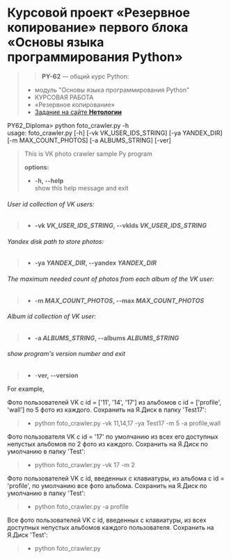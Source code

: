 # Курсовой проект «Резервное копирование» первого блока «Основы языка программирования Python»
> > **PY-62** — общий курс Python: 
> *    модуль "Основы языка программирования Python"
> *    КУРСОВАЯ РАБОТА
> *    «Резервное копирование»
> *    [Задание на сайте **Нетологии**](https://github.com/netology-code/py-diplom-basic)


PY62_Diploma> python foto_crawler.py -h                          
usage: foto_crawler.py [-h] [-vk VK_USER_IDS_STRING] [-ya YANDEX_DIR] [-m MAX_COUNT_PHOTOS] [-a ALBUMS_STRING] [-ver]

> This is VK photo crawler sample Py program
>
> **options:**
> - **-h, --help**            
> show this help message and exit
###### User id collection of VK users:
> - **-vk _VK_USER_IDS_STRING_, --vkIds _VK_USER_IDS_STRING_**
###### Yandex disk path to store photos:
> - **-ya _YANDEX_DIR_, --yandex _YANDEX_DIR_**
###### The maximum needed count of photos from each album of the VK user:
> - **-m _MAX_COUNT_PHOTOS_, --max _MAX_COUNT_PHOTOS_**
###### Album id collection of VK user:
> - **-a _ALBUMS_STRING_, --albums _ALBUMS_STRING_**
###### show program's version number and exit
> - -**ver, --version**

For example,

Фото пользователей VK c id = ['11', '14', '17'] из альбомов с id = ['profile', 'wall'] по 5 фото из каждого. Сохранить на Я.Диск в папку 'Test17':
> - python foto_crawler.py -vk 11,14,17 -ya Test17 -m 5 -a profile,wall

Фото пользователя VK c id = '17' по умолчанию из всех его доступных непустых альбомов по 2 фото из каждого. Сохранить на Я.Диск по умолчанию в папку 'Test':
> - python foto_crawler.py -vk 17 -m 2

Фото пользователей VK c id, введенных с клавиатуры, из альбома с id = 'profile', по умолчанию все фото альбома. Сохранить на Я.Диск по умолчанию в папку 'Test':
> - python foto_crawler.py -a profile

Все фото пользователей VK c id, введенных с клавиатуры, из всех доступных непустых альбомов каждого пользователя. Сохранить на Я.Диск 'Test':
> - python foto_crawler.py
